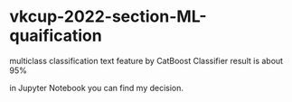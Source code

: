 # vkcup-2022-section-ML-quaification
multiclass classification text feature by CatBoost Classifier
result is about 95%

in Jupyter Notebook you can find my decision. 
